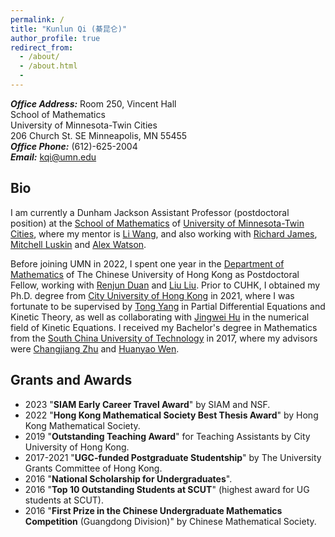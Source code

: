 ```yaml
---
permalink: /
title: "Kunlun Qi (綦昆仑)"
author_profile: true
redirect_from: 
  - /about/
  - /about.html
  - 
---
```

**_Office Address:_** Room 250, Vincent Hall <br>
School of Mathematics <br>
University of Minnesota-Twin Cities <br>
206 Church St. SE Minneapolis, MN 55455 <br>
**_Office Phone:_** (612)-625-2004<br>
**_Email:_** <kqi@umn.edu> 

## Bio

I am currently a Dunham Jackson Assistant Professor (postdoctoral position) at the [School of Mathematics](https://cse.umn.edu/math) of [University of Minnesota-Twin Cities](https://twin-cities.umn.edu/), where my mentor is [Li Wang](https://liwang-umn.github.io/math/), and also working with [Richard James](https://cse.umn.edu/aem/richard-d-james), [Mitchell Luskin](https://cse.umn.edu/math/mitchell-luskin) and [Alex Watson](https://cse.umn.edu/math/alex-watson).

Before joining UMN in 2022, I spent one year in the [Department of Mathematics](https://www.math.cuhk.edu.hk/) of The Chinese University of Hong Kong as Postdoctoral Fellow, working with [Renjun Duan](https://www.math.cuhk.edu.hk/~rjduan/) and [Liu Liu](https://www.math.cuhk.edu.hk/~lliu/). 
Prior to CUHK, I obtained my Ph.D. degree from [City University of Hong Kong](https://www.cityu.edu.hk/ma/) in 2021, where I was fortunate to be supervised by [Tong Yang](https://www.polyu.edu.hk/ama/people/academic-staff/prof-yang-tong/) in Partial Differential Equations and Kinetic Theory, as well as collaborating with [Jingwei Hu](https://jingweihu-math.github.io/webpage/) in the numerical field of Kinetic Equations. I received my Bachelor's degree in Mathematics from the [South China University of Technology](https://www.scut.edu.cn/new/) in 2017, where my advisors were [Changjiang Zhu](http://www2.scut.edu.cn/math/2017/1227/c14582a242269/page.htm) and [Huanyao Wen](http://www2.scut.edu.cn/math/2017/1227/c14582a242252/page.htm).

## Grants and Awards

- 2023 "**SIAM Early Career Travel Award**" by SIAM and NSF. 
- 2022 "**Hong Kong Mathematical Society Best Thesis Award**" by Hong Kong Mathematical Society. 
- 2019 "**Outstanding Teaching Award**" for Teaching Assistants by City University of Hong Kong.
- 2017-2021 "**UGC-funded Postgraduate Studentship**" by The University Grants Committee of Hong Kong. 
- 2016 "**National Scholarship for Undergraduates**".
- 2016 "**Top 10 Outstanding Students at SCUT**" (highest award for UG students at SCUT).
- 2016 "**First Prize in the Chinese Undergraduate Mathematics Competition** (Guangdong Division)" by Chinese Mathematical Society.
